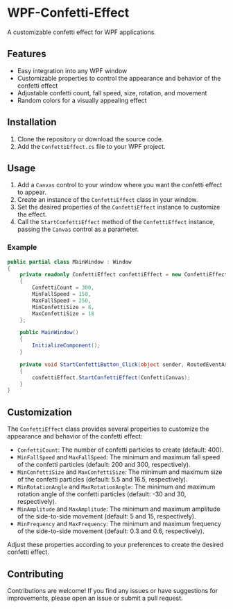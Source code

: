 # WPF-Confetti-Effect

A customizable confetti effect for WPF applications.

## Features

- Easy integration into any WPF window
- Customizable properties to control the appearance and behavior of the confetti effect
- Adjustable confetti count, fall speed, size, rotation, and movement
- Random colors for a visually appealing effect

## Installation

1. Clone the repository or download the source code.
2. Add the `ConfettiEffect.cs` file to your WPF project.

## Usage

1. Add a `Canvas` control to your window where you want the confetti effect to appear.
2. Create an instance of the `ConfettiEffect` class in your window.
3. Set the desired properties of the `ConfettiEffect` instance to customize the effect.
4. Call the `StartConfettiEffect` method of the `ConfettiEffect` instance, passing the `Canvas` control as a parameter.

### Example

```csharp
public partial class MainWindow : Window
{
    private readonly ConfettiEffect confettiEffect = new ConfettiEffect
    {
        ConfettiCount = 300,
        MinFallSpeed = 150,
        MaxFallSpeed = 250,
        MinConfettiSize = 8,
        MaxConfettiSize = 18
    };

    public MainWindow()
    {
        InitializeComponent();
    }

    private void StartConfettiButton_Click(object sender, RoutedEventArgs e)
    {
        confettiEffect.StartConfettiEffect(ConfettiCanvas);
    }
}
```

## Customization

The `ConfettiEffect` class provides several properties to customize the appearance and behavior of the confetti effect:

- `ConfettiCount`: The number of confetti particles to create (default: 400).
- `MinFallSpeed` and `MaxFallSpeed`: The minimum and maximum fall speed of the confetti particles (default: 200 and 300, respectively).
- `MinConfettiSize` and `MaxConfettiSize`: The minimum and maximum size of the confetti particles (default: 5.5 and 16.5, respectively).
- `MinRotationAngle` and `MaxRotationAngle`: The minimum and maximum rotation angle of the confetti particles (default: -30 and 30, respectively).
- `MinAmplitude` and `MaxAmplitude`: The minimum and maximum amplitude of the side-to-side movement (default: 5 and 15, respectively).
- `MinFrequency` and `MaxFrequency`: The minimum and maximum frequency of the side-to-side movement (default: 0.3 and 0.6, respectively).

Adjust these properties according to your preferences to create the desired confetti effect.

## Contributing

Contributions are welcome! If you find any issues or have suggestions for improvements, please open an issue or submit a pull request.
